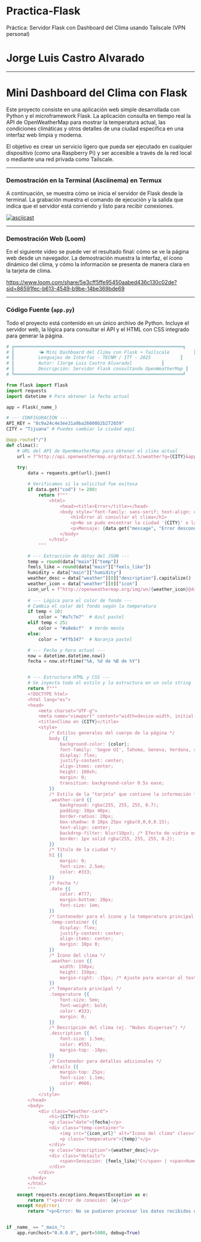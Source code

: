 # Practica-Flask
Práctica: Servidor Flask con Dashboard del Clima usando Tailscale (VPN personal)

# Jorge Luis Castro Alvarado

-----

# Mini Dashboard del Clima con Flask

Este proyecto consiste en una aplicación web simple desarrollada con Python y el microframework Flask. La aplicación consulta en tiempo real la API de OpenWeatherMap para mostrar la temperatura actual, las condiciones climáticas y otros detalles de una ciudad específica en una interfaz web limpia y moderna.

El objetivo es crear un servicio ligero que pueda ser ejecutado en cualquier dispositivo (como una Raspberry Pi) y ser accesible a través de la red local o mediante una red privada como Tailscale.

-----

### Demostración en la Terminal (Asciinema) en Termux

A continuación, se muestra cómo se inicia el servidor de Flask desde la terminal. La grabación muestra el comando de ejecución y la salida que indica que el servidor está corriendo y listo para recibir conexiones.


[![asciicast](https://asciinema.org/a/A60uKf3Xvm31A68g57yYsSqeE.svg)](https://asciinema.org/a/A60uKf3Xvm31A68g57yYsSqeE)

-----

### Demostración Web (Loom)

En el siguiente video se puede ver el resultado final: cómo se ve la página web desde un navegador. La demostración muestra la interfaz, el ícono dinámico del clima, y cómo la información se presenta de manera clara en la tarjeta de clima.

https://www.loom.com/share/5e3cff5ffe95450aabed436c130c02de?sid=86591fec-b613-4549-b9be-14be369bde69

-----

### Código Fuente (`app.py`)

Todo el proyecto está contenido en un único archivo de Python. Incluye el servidor web, la lógica para consultar el API y el HTML con CSS integrado para generar la página.

```python
# ╔═══════════════════════════════════════════════════════════════╗
# ║         🌤 Mini Dashboard del Clima con Flask + Tailscale         ║
# ║         Lenguajes de Interfaz - TECNM / ITT - 2025           ║
# ║         Autor: [Jorge Luis Castro Alvarado]           ║
# ║         Descripción: Servidor Flask consultando OpenWeatherMap ║
# ╚═══════════════════════════════════════════════════════════════╝

from flask import Flask
import requests
import datetime # Para obtener la fecha actual

app = Flask(_name_)

# --- CONFIGURACIÓN ---
API_KEY = "8c9a24c4e3ee31a9ba26600b2b272659"
CITY = "Tijuana" # Puedes cambiar la ciudad aquí

@app.route("/")
def clima():
    # URL del API de OpenWeatherMap para obtener el clima actual
    url = f"http://api.openweathermap.org/data/2.5/weather?q={CITY}&appid={API_KEY}&units=metric&lang=es"
    
    try:
        data = requests.get(url).json()

        # Verificamos si la solicitud fue exitosa
        if data.get("cod") != 200:
            return f"""
                <html>
                    <head><title>Error</title></head>
                    <body style='font-family: sans-serif; text-align: center; margin-top: 50px;'>
                        <h1>Error al consultar el clima</h1>
                        <p>No se pudo encontrar la ciudad '{CITY}' o la API Key es incorrecta.</p>
                        <p>Mensaje: {data.get("message", "Error desconocido")}</p>
                    </body>
                </html>
            """

        # --- Extracción de datos del JSON ---
        temp = round(data["main"]["temp"])
        feels_like = round(data["main"]["feels_like"])
        humidity = data["main"]["humidity"]
        weather_desc = data["weather"][0]["description"].capitalize()
        weather_icon = data["weather"][0]["icon"]
        icon_url = f"http://openweathermap.org/img/wn/{weather_icon}@4x.png"
        
        # --- Lógica para el color de fondo ---
        # Cambia el color del fondo según la temperatura
        if temp < 10:
            color = "#a7c7e7"  # Azul pastel
        elif temp < 25:
            color = "#a8e6cf"  # Verde menta
        else:
            color = "#ffb347"  # Naranja pastel

        # --- Fecha y hora actual ---
        now = datetime.datetime.now()
        fecha = now.strftime("%A, %d de %B de %Y")


        # --- Estructura HTML y CSS ---
        # Se inyecta todo el estilo y la estructura en un solo string
        return f"""
        <!DOCTYPE html>
        <html lang="es">
        <head>
            <meta charset="UTF-g">
            <meta name="viewport" content="width=device-width, initial-scale=1.0">
            <title>Clima en {CITY}</title>
            <style>
                /* Estilos generales del cuerpo de la página */
                body {{
                    background-color: {color};
                    font-family: 'Segoe UI', Tahoma, Geneva, Verdana, sans-serif;
                    display: flex;
                    justify-content: center;
                    align-items: center;
                    height: 100vh;
                    margin: 0;
                    transition: background-color 0.5s ease;
                }}
                /* Estilo de la "tarjeta" que contiene la información */
                .weather-card {{
                    background: rgba(255, 255, 255, 0.7);
                    padding: 30px 40px;
                    border-radius: 20px;
                    box-shadow: 0 10px 25px rgba(0,0,0,0.15);
                    text-align: center;
                    backdrop-filter: blur(10px); /* Efecto de vidrio esmerilado */
                    border: 1px solid rgba(255, 255, 255, 0.2);
                }}
                /* Título de la ciudad */
                h1 {{
                    margin: 0;
                    font-size: 2.5em;
                    color: #333;
                }}
                /* Fecha */
                .date {{
                    color: #777;
                    margin-bottom: 20px;
                    font-size: 1em;
                }}
                /* Contenedor para el ícono y la temperatura principal */
                .temp-container {{
                    display: flex;
                    justify-content: center;
                    align-items: center;
                    margin: 10px 0;
                }}
                /* Ícono del clima */
                .weather-icon {{
                    width: 150px;
                    height: 150px;
                    margin-right: -15px; /* Ajuste para acercar al texto */
                }}
                /* Temperatura principal */
                .temperature {{
                    font-size: 5em;
                    font-weight: bold;
                    color: #333;
                    margin: 0;
                }}
                /* Descripción del clima (ej. "Nubes dispersas") */
                .description {{
                    font-size: 1.5em;
                    color: #555;
                    margin-top: -10px;
                }}
                /* Contenedor para detalles adicionales */
                .details {{
                    margin-top: 25px;
                    font-size: 1.1em;
                    color: #666;
                }}
            </style>
        </head>
        <body>
            <div class="weather-card">
                <h1>{CITY}</h1>
                <p class="date">{fecha}</p>
                <div class="temp-container">
                    <img src="{icon_url}" alt="Icono del clima" class="weather-icon">
                    <p class="temperature">{temp}°</p>
                </div>
                <p class="description">{weather_desc}</p>
                <div class="details">
                    <span>Sensación: {feels_like}°C</span> | <span>Humedad: {humidity}%</span>
                </div>
            </div>
        </body>
        </html>
        """
    except requests.exceptions.RequestException as e:
        return f"<p>Error de conexión: {e}</p>"
    except KeyError:
        return "<p>Error: No se pudieron procesar los datos recibidos del API. ¿Es correcta la ciudad?</p>"


if _name_ == "_main_":
    app.run(host="0.0.0.0", port=5000, debug=True)
```
